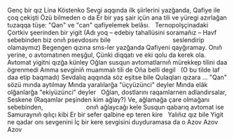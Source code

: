 Genç bir qız Lina Köstenko
Sevgi aqqında ilk şiirlerini yazğanda,
Qafiye ile çoq çekişti
Özü bilmeden o da
Er bir yaş şair içün ana tili ve yüregi
azırlağan tuzaqqa tüşe:
"Qan" ve "can" qafiyelemek belâsı.
 
Ternopolşçinadaki Çortkiv şeerinden bir yigit
(Adı yoq – edebiy tahallüsini soramañız –
Havf sebebinden biz onıñ psevdosını bile
                                   seslendirip olamaymız)
Begengen qızına sms-ler yazğanda
Qafiyeni qayğıramay.
Onıñ yerine, o avtomatınen meşğul,
Çünki diqqatı ve eki qolu da kerek ola.
 
Avtomat yigitni qızğa künley
Oğlan susqun avtomatlarnıñ
mürekkep tilini daa ögrenmedi
Amma sevginiñ muammalı tili de
Oña belli degil
 
(O bu tilde laf daa etip baqmadı)
Sevdalıq aqqında söz eşitse bile
Qulaqları qızara
... "Qan" sözü mında aytılmay
Mında yaralılarğa "üçyüzünci" deyler
Mında elâk olğanlarğa "ekiyüzünci" deyler
 
Oğlan, dostlarını raqamlarnen adlandırsalar,
Seskene
(Raqamlar peşinden kim ağlay?)
Ve, ağlamağa çare olmağanı sebebinden,
                        onıñ ağlaycağı kele
Susqun qabarıq avtomat ise
Samuraynıñ qılıçı kibi
Er bir sefer qalbine ep teren kire
 
Yalıñız qız bile
Yigit ne qadar onı sevgenini
İç bir kere sevgisini duyduramasa da o
Azov
Azov
Azov
